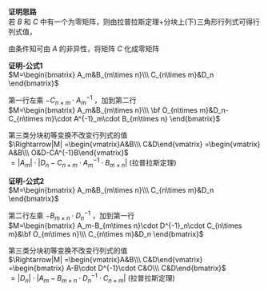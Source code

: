 **证明思路**  
若 $B$ 和 $C$ 中有一个为零矩阵，则由拉普拉斯定理+分块上(下)三角形行列式可得行列式值，  
  
由条件知可由 $A$ 的非异性，将矩阵 $C$ 化成零矩阵  
  
**证明-公式1**  
 $M=\begin{bmatrix}  
A_m&B_{m\times n}\\\ C_{n\times m}&D_n  
\end{bmatrix}$   
  
第一行左乘 $-C_{n\times m}\cdot A^{-1}_m$ ，加到第二行  
 $M=\begin{bmatrix}  
A_m&B_{m\times n}\\\ \bf O_{n\times m}&D_n-C_{n\times m}\cdot A^{-1}_m\cdot B_{m\times n}  
\end{bmatrix}$   
  
第三类分块初等变换不改变行列式的值  
 $\Rightarrow|M|  
=\begin{vmatrix}A&B\\\ C&D\end{vmatrix}  
=\begin{vmatrix}  
A&B\\\ O&D-CA^{-1}B\end{vmatrix}$   
 $=|A_m|\cdot|D_n-C_{n\times m}\cdot A^{-1}_m\cdot B_{m\times n}|$  (拉普拉斯定理)  
  
**证明-公式2**  
 $M=\begin{bmatrix}  
A_m&B_{m\times n}\\\ C_{n\times m}&D_n  
\end{bmatrix}$   
  
第二行左乘 $-B_{m\times n}\cdot D^{-1}_n$ ，加到第一行  
 $M=\begin{bmatrix}  
A_m-B_{m\times n}\cdot D^{-1}_n\cdot C_{n\times m}&\bf O_{m\times n}\\\ C_{n\times m}&D_n  
\end{bmatrix}$   
  
第三类分块初等变换不改变行列式的值  
 $\Rightarrow|M|  
=\begin{vmatrix}A&B\\\ C&D\end{vmatrix}  
=\begin{bmatrix}  
A-B\cdot D^{-1}\cdot C&O\\\ C&D\end{bmatrix}$   
 $=|D_n|\cdot|A_m-B_{m\times n}\cdot D^{-1}_n\cdot C_{n\times m}|$  (拉普拉斯定理)  
